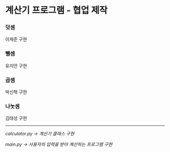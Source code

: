 # 계산기 프로그램 - 협업 제작

### 덧셈

이재준 구현

### 뺄셈

유지안 구현

### 곱셈

박신혁 구현

### 나눗셈

김태성 구현

---

_calculator.py -> 계산기 클래스 구현_

_main.py -> 사용자의 입력을 받아 계산하는 프로그램 구현_
